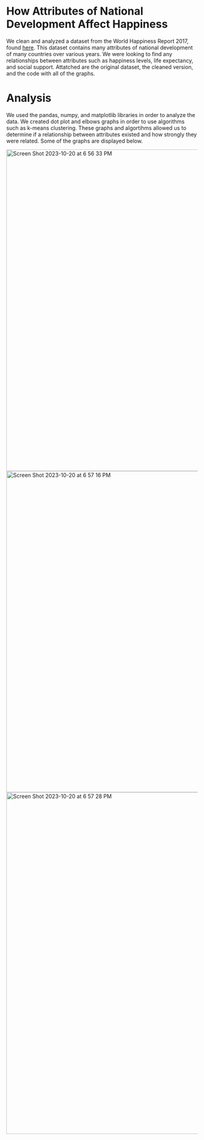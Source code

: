 # How Attributes of National Development Affect Happiness
We clean and analyzed a dataset from the World Happiness Report 2017, found [here](https://data.world/laurel/world-happiness-report-data). This dataset contains many attributes of national development of many countries over various years. We were looking to find any relationships between attributes such as happiness levels, life expectancy, and social support. Attatched are the original dataset, the cleaned version, and the code with all of the graphs.

# Analysis
We used the pandas, numpy, and matplotlib libraries in order to analyze the data. We created dot plot and elbows graphs in order to use algorithms such as k-means clustering. These graphs and algortihms allowed us to determine if a relationship between attributes existed and how strongly they were related. Some of the graphs are displayed below. 

<img width="844" alt="Screen Shot 2023-10-20 at 6 56 33 PM" src="https://github.com/cullm001/happiness-analysis/assets/102619047/a48cfa3c-6d4d-4be3-be76-068eceb92018">
<img width="843" alt="Screen Shot 2023-10-20 at 6 57 16 PM" src="https://github.com/cullm001/happiness-analysis/assets/102619047/9283d974-386a-4081-a73f-9cb6dbe5c6d7">
<img width="897" alt="Screen Shot 2023-10-20 at 6 57 28 PM" src="https://github.com/cullm001/happiness-analysis/assets/102619047/bacf7cd0-2ec4-4307-95de-7a328c108ca4">

